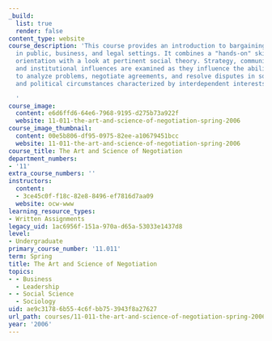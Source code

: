 ```yaml
---
_build:
  list: true
  render: false
content_type: website
course_description: 'This course provides an introduction to bargaining and negotiation
  in public, business, and legal settings. It combines a "hands-on" skill-building
  orientation with a look at pertinent social theory. Strategy, communications, ethics,
  and institutional influences are examined as they influence the ability of actors
  to analyze problems, negotiate agreements, and resolve disputes in social, organizational,
  and political circumstances characterized by interdependent interests.

  '
course_image:
  content: e6d6ffd6-64e6-7968-9195-d275b73a922f
  website: 11-011-the-art-and-science-of-negotiation-spring-2006
course_image_thumbnail:
  content: 00e5b806-df95-0975-82ee-a10679451bcc
  website: 11-011-the-art-and-science-of-negotiation-spring-2006
course_title: The Art and Science of Negotiation
department_numbers:
- '11'
extra_course_numbers: ''
instructors:
  content:
  - 3ce45c0f-f18c-82e8-8496-ef7816d7aa09
  website: ocw-www
learning_resource_types:
- Written Assignments
legacy_uid: 1ac6956f-151a-970a-d65a-53033e1437d8
level:
- Undergraduate
primary_course_number: '11.011'
term: Spring
title: The Art and Science of Negotiation
topics:
- - Business
  - Leadership
- - Social Science
  - Sociology
uid: ae9c3178-6b55-4c6f-bb75-3943f8a27627
url_path: courses/11-011-the-art-and-science-of-negotiation-spring-2006
year: '2006'
---
```

